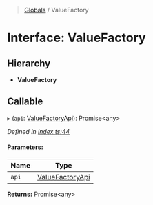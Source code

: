 > [Globals](https://github.com/FranckFreiburger/vue3-sfc-loader/docs/globals.md) / ValueFactory

# Interface: ValueFactory

## Hierarchy

* **ValueFactory**

## Callable

▸ (`api`: [ValueFactoryApi](https://github.com/FranckFreiburger/vue3-sfc-loader/docs/interfaces/valuefactoryapi.md)): Promise\<any>

*Defined in [index.ts:44](https://github.com/FranckFreiburger/vue3-sfc-loader/blob/3359f02/src/index.ts#L44)*

#### Parameters:

Name | Type |
------ | ------ |
`api` | [ValueFactoryApi](https://github.com/FranckFreiburger/vue3-sfc-loader/docs/interfaces/valuefactoryapi.md) |

**Returns:** Promise\<any>
